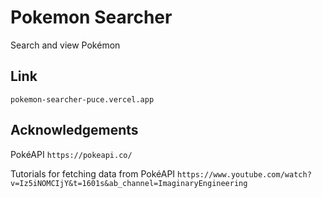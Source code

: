 # Pokemon Searcher

Search and view Pokémon

## Link
`pokemon-searcher-puce.vercel.app`

## Acknowledgements
PokéAPI
`https://pokeapi.co/`

Tutorials for fetching data from PokéAPI
`https://www.youtube.com/watch?v=Iz5iNOMCIjY&t=1601s&ab_channel=ImaginaryEngineering`
